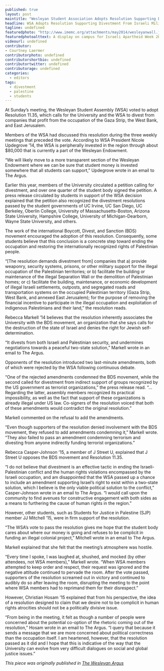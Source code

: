 ```yaml
---
published: true
layout: post
maintitle: "Wesleyan Student Association Adopts Resolution Supporting Divestment From Israeli Military Occupation of Palestine - {Young}ist"
headline: WSA Adopts Resolution Supporting Divestment From Israeli Military Occupation of Palestine
tagline: undefined
featuredphoto: "http://www.imemc.org/attachments/may2014/wesleyanwall.jpg"
featuredphotoalttext: A display on campus for Israeli Apartheid Week 2014.
videourl: undefined
contributor: 
- Courtney Laermer
contributorphoto: undefined
contributorshortbio: undefined
contributortwitter: undefined
contributorage: undefined
categories: 
  - editors
tags: 
  - divestment
  - palestine
  - students
---
```



At Sunday’s meeting, the Wesleyan Student Assembly (WSA) voted to adopt Resolution 11.35, which calls for the University and the WSA to divest from companies that profit from the occupation of the Gaza Strip, the West Bank, and East Jerusalem.

Members of the WSA had discussed this resolution during the three weekly meetings that preceded the vote. According to WSA President Nicole Updegrove ’14, the WSA is peripherally invested in the region through about $80,000 that is currently a part of the Wesleyan Endowment.

“We will likely move to a more transparent section of the Wesleyan Endowment where we can be sure that student money is invested somewhere that all students can support,” Updegrove wrote in an email to The Argus.

Earlier this year, members of the University circulated a petition calling for divestment, and over one quarter of the student body signed the petition. A press release circulated by students in support of the WSA decision explained that the petition also recognized the divestment resolutions passed by the student governments of UC Irvine, UC San Diego, UC Berkeley, Oberlin College, University of Massachusetts-Boston, Arizona State University, Hampshire College, University of Michigan-Dearborn, Wayne State University, and others.

The work of the international Boycott, Divest, and Sanction (BDS) movement encouraged the adoption of this resolution. Consequently, some students believe that this conclusion is a concrete step toward ending the occupation and restoring the internationally recognized rights of Palestinian people.

“[The resolution demands divestment from] companies that a) provide weaponry, security systems, prisons, or other military support for the illegal occupation of the Palestinian territories; or b) facilitate the building or maintenance of the illegal Separation Wall or the demolition of Palestinian homes; or c) facilitate the building, maintenance, or economic development of illegal Israeli settlements, outposts, and segregated roads and transportation systems on the occupied Palestinian territory (Gaza Strip, West Bank, and annexed East Jerusalem); for the purpose of removing the financial incentive to participate in the illegal occupation and exploitation of indigenous Palestinians and their land,” the resolution reads.

Rebecca Markell ’14 believes that the resolution inherently associates the University with the BDS movement, an organization that she says calls for the destruction of the state of Israel and denies the right for Jewish self-determination.

“It divests from both Israeli and Palestinian security, and undermines negotiations towards a peaceful two-state solution,” Markell wrote in an email to The Argus.

Opponents of the resolution introduced two last-minute amendments, both of which were rejected by the WSA following continuous debate.

“One of the rejected amendments condemned the BDS movement, while the second called for divestment from indirect support of groups recognized by the US government as terrorist organizations,” the press release read. “…Regarding the latter, assembly members recognized its practical impossibility, as well as the fact that support of these organizations is already illegal under US law. Co-signers of the resolution voiced that both of these amendments would contradict the original resolution.”

Markell commented on the refusal to add the amendments.

“Even though supporters of the resolution denied involvement with the BDS movement, they refused to add amendments condemning it,” Markell wrote. “They also failed to pass an amendment condemning terrorism and divesting from anyone indirectly funding terrorist organizations.”

Rebecca Casper-Johnson ’15, a member of J Street U, explained that J Street U opposes the BDS movement and Resolution 11.35.

“I do not believe that divestment is an effective tactic in ending the Israeli-Palestinian conflict and the human rights violations encompassed by the Israeli occupation, and am disappointed that the WSA passed up a chance to include an amendment supporting Israel’s right to exist within a two-state solution, which I believe is the only viable political solution to the conflict,” Casper-Johnson wrote in an email to The Argus. “I would call upon the community to find avenues for constructive engagement with both sides as a means to furthering the cause of human rights in the region.”

However, other students, such as Students for Justice in Palestine (SJP) member JJ Mitchell ’15, were in firm support of the resolution.

“The WSA’s vote to pass the resolution gives me hope that the student body cares about where our money is going and refuses to be complicit in funding an illegal colonial project,” Mitchell wrote in an email to The Argus.

Markell explained that she felt that the meeting’s atmosphere was hostile.

“Every time I spoke, I was laughed at, shushed, and mocked (by other attendees, not WSA members),” Markell wrote. “When WSA members attempted to keep order and respect, their request was ignored and the negative attitude continued to pervade the room. After the vote passed, supporters of the resolution screamed out in victory and continued to audibly do so after leaving the room, disrupting the meeting to the point where WSA members had to reprimand them for their disrespect.”

However, Christian Hosam ’15 explained that from his perspective, the idea of a resolution designed to claim that we desire not to be complicit in human rights atrocities should not be a politically divisive issue.

“From being in the meeting, it felt as though a number of people were concerned about the potential co-option of the rhetoric coming out of the resolution,” Hosam wrote in an email to The Argus. “I query that because it sends a message that we are more concerned about political correctness than the occupation itself. I am heartened, however, that the resolution passed as it did and I hope that this is indicative of the way that the University can evolve from very difficult dialogues on social and global justice issues.”

_This piece was originally published in [The Wesleyan Argus](http://wesleyanargus.com/2014/05/05/wsa-resolution-concerning-wesleyan-divestment-from-companies-profiting-from-or-contributing-to-illegal-occupation-of-palestine/)_
